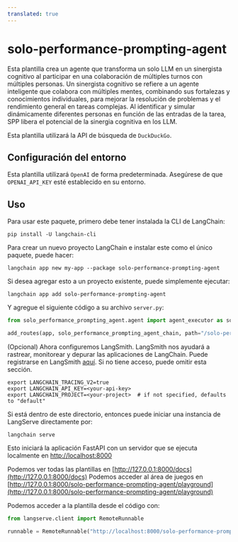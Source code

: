 ```yaml
---
translated: true
---
```


# solo-performance-prompting-agent

Esta plantilla crea un agente que transforma un solo LLM en un sinergista cognitivo al participar en una colaboración de múltiples turnos con múltiples personas.
Un sinergista cognitivo se refiere a un agente inteligente que colabora con múltiples mentes, combinando sus fortalezas y conocimientos individuales, para mejorar la resolución de problemas y el rendimiento general en tareas complejas. Al identificar y simular dinámicamente diferentes personas en función de las entradas de la tarea, SPP libera el potencial de la sinergia cognitiva en los LLM.

Esta plantilla utilizará la API de búsqueda de `DuckDuckGo`.

## Configuración del entorno

Esta plantilla utilizará `OpenAI` de forma predeterminada.
Asegúrese de que `OPENAI_API_KEY` esté establecido en su entorno.

## Uso

Para usar este paquete, primero debe tener instalada la CLI de LangChain:

```shell
pip install -U langchain-cli
```

Para crear un nuevo proyecto LangChain e instalar este como el único paquete, puede hacer:

```shell
langchain app new my-app --package solo-performance-prompting-agent
```

Si desea agregar esto a un proyecto existente, puede simplemente ejecutar:

```shell
langchain app add solo-performance-prompting-agent
```

Y agregue el siguiente código a su archivo `server.py`:

```python
from solo_performance_prompting_agent.agent import agent_executor as solo_performance_prompting_agent_chain

add_routes(app, solo_performance_prompting_agent_chain, path="/solo-performance-prompting-agent")
```

(Opcional) Ahora configuremos LangSmith.
LangSmith nos ayudará a rastrear, monitorear y depurar las aplicaciones de LangChain.
Puede registrarse en LangSmith [aquí](https://smith.langchain.com/).
Si no tiene acceso, puede omitir esta sección.

```shell
export LANGCHAIN_TRACING_V2=true
export LANGCHAIN_API_KEY=<your-api-key>
export LANGCHAIN_PROJECT=<your-project>  # if not specified, defaults to "default"
```

Si está dentro de este directorio, entonces puede iniciar una instancia de LangServe directamente por:

```shell
langchain serve
```

Esto iniciará la aplicación FastAPI con un servidor que se ejecuta localmente en
[http://localhost:8000](http://localhost:8000)

Podemos ver todas las plantillas en [http://127.0.0.1:8000/docs](http://127.0.0.1:8000/docs)
Podemos acceder al área de juegos en [http://127.0.0.1:8000/solo-performance-prompting-agent/playground](http://127.0.0.1:8000/solo-performance-prompting-agent/playground)

Podemos acceder a la plantilla desde el código con:

```python
from langserve.client import RemoteRunnable

runnable = RemoteRunnable("http://localhost:8000/solo-performance-prompting-agent")
```
